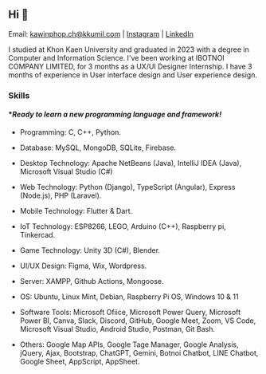 ## Hi 👋

Email: kawinphop.ch@kkumil.com | [Instagram](https://www.instagram.com/kawin101x/) | [LinkedIn](https://www.linkedin.com/in/kawin101/)

I studied at Khon Kaen University and graduated in 2023 with a degree in Computer and Information Science. I've been working at IBOTNOI COMPANY LIMITED, for 3 months as a UX/UI Designer Internship. I have 3 months of experience in User interface design and User experience design.

### Skills 

#### **Ready to learn a new programming language and framework!*

- Programming: C, C++, Python.

- Database: MySQL, MongoDB, SQLite, Firebase.

- Desktop Technology: Apache NetBeans (Java), IntelliJ IDEA (Java), Microsoft Visual Studio (C#)

- Web Technology: Python (Django), TypeScript (Angular), Express (Node.js), PHP (Laravel).

- Mobile Technology: Flutter & Dart.

- IoT Technology: ESP8266, LEGO, Arduino (C++), Raspberry pi, Tinkercad.

- Game Technology: Unity 3D (C#), Blender.

- UI/UX Design: Figma, Wix, Wordpress.

- Server: XAMPP, Github Actions, Mongoose.

- OS: Ubuntu, Linux Mint, Debian, Raspberry Pi OS, Windows 10 & 11

- Software Tools: Microsoft Ofiice, Microsoft Power Query, Microsoft Power BI, Canva, Slack, Discord, GitHub, Google Meet, Zoom, VS Code, Microsoft Visual Studio, Android Studio, Postman, Git Bash.

- Others: Google Map APIs, Google Tage Manager, Google Analysis, jQuery, Ajax, Bootstrap, ChatGPT, Gemini, Botnoi Chatbot, LINE Chatbot, Google Sheet, AppScript, AppSheet.
